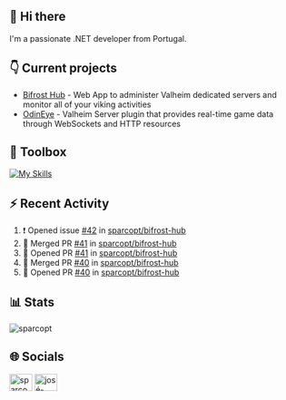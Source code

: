 ## 👋 Hi there

I'm a passionate .NET developer from Portugal.

## 👇 Current projects

- [Bifrost Hub](https://github.com/sparcopt/bifrost-hub) - Web App to administer Valheim dedicated servers and monitor all of your viking activities
- [OdinEye](https://github.com/sparcopt/odin-eye) - Valheim Server plugin that provides real-time game data through WebSockets and HTTP resources

## 🧰 Toolbox
[![My Skills](https://skillicons.dev/icons?i=cs,dotnet,bash,linux,git,docker,kubernetes,cassandra,mongodb,grafana,jenkins,kafka,raspberrypi,unity,vim)](https://skillicons.dev)

## :zap: Recent Activity
<!--START_SECTION:activity-->
1. ❗ Opened issue [#42](https://github.com/sparcopt/bifrost-hub/issues/42) in [sparcopt/bifrost-hub](https://github.com/sparcopt/bifrost-hub)
2. 🎉 Merged PR [#41](https://github.com/sparcopt/bifrost-hub/pull/41) in [sparcopt/bifrost-hub](https://github.com/sparcopt/bifrost-hub)
3. 💪 Opened PR [#41](https://github.com/sparcopt/bifrost-hub/pull/41) in [sparcopt/bifrost-hub](https://github.com/sparcopt/bifrost-hub)
4. 🎉 Merged PR [#40](https://github.com/sparcopt/bifrost-hub/pull/40) in [sparcopt/bifrost-hub](https://github.com/sparcopt/bifrost-hub)
5. 💪 Opened PR [#40](https://github.com/sparcopt/bifrost-hub/pull/40) in [sparcopt/bifrost-hub](https://github.com/sparcopt/bifrost-hub)
<!--END_SECTION:activity-->

## 📊 Stats
<p><img align="center" src="https://github-readme-stats.vercel.app/api/top-langs?username=sparcopt&show_icons=true&locale=en&layout=compact&theme=transparent" alt="sparcopt" /></p>

## 🌐 Socials
<p align="left">
<a href="https://twitter.com/sparcopt" target="blank"><img align="center" src="https://raw.githubusercontent.com/rahuldkjain/github-profile-readme-generator/master/src/images/icons/Social/twitter.svg" alt="sparcopt" height="30" width="40" /></a>
<a href="https://linkedin.com/in/josé-almeida-81a22795" target="blank"><img align="center" src="https://raw.githubusercontent.com/rahuldkjain/github-profile-readme-generator/master/src/images/icons/Social/linked-in-alt.svg" alt="josé-almeida-81a22795" height="30" width="40" /></a>
</p>
